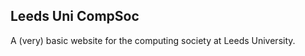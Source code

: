 Leeds Uni CompSoc
-----------------

A (very) basic website for the computing society at Leeds University.

